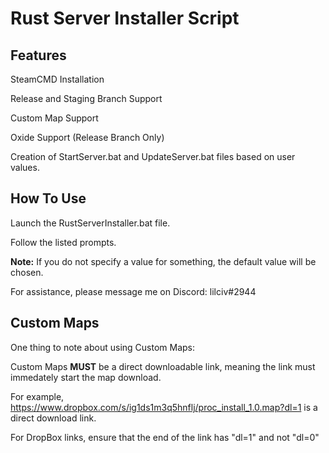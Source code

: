 # Rust Server Installer Script

## Features
SteamCMD Installation

Release and Staging Branch Support

Custom Map Support

Oxide Support (Release Branch Only)

Creation of StartServer.bat and UpdateServer.bat files based on user values.

## How To Use
Launch the RustServerInstaller.bat file.

Follow the listed prompts.

**Note:** If you do not specify a value for something, the default value will be chosen.


For assistance, please message me on Discord: lilciv#2944

## Custom Maps
One thing to note about using Custom Maps:

Custom Maps **MUST** be a direct downloadable link, meaning the link must immedately start the map download.

For example, https://www.dropbox.com/s/ig1ds1m3q5hnflj/proc_install_1.0.map?dl=1 is a direct download link.

For DropBox links, ensure that the end of the link has "dl=1" and not "dl=0"
